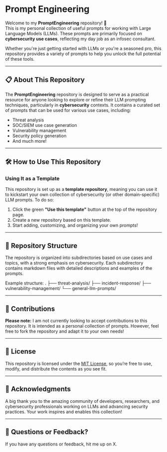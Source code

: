 # Prompt Engineering

Welcome to my **PromptEngineering** repository! 🚀  
This is my personal collection of useful prompts for working with Large Language Models (LLMs). These prompts are primarily focused on **cybersecurity use cases**, reflecting my day job as an infosec consultant. 

Whether you're just getting started with LLMs or you're a seasoned pro, this repository provides a variety of prompts to help you unlock the full potential of these tools.

---

## 📋 About This Repository

The **PromptEngineering** repository is designed to serve as a practical resource for anyone looking to explore or refine their LLM prompting techniques, particularly in **cybersecurity** contexts. It contains a curated set of prompts that can be used for various use cases, including:

- Threat analysis
- SOC/SIEM use case generation
- Vulnerability management
- Security policy generation
- And much more!

---

## 🛠️ How to Use This Repository

### Using It as a Template
This repository is set up as a **template repository**, meaning you can use it to kickstart your own collection of cybersecurity (or other domain-specific) LLM prompts. To do so:

1. Click the green **"Use this template"** button at the top of the repository page.
2. Create a new repository based on this template.
3. Start adding, customizing, and organizing your own prompts!

---

## 📂 Repository Structure

The repository is organized into subdirectories based on use cases and topics, with a strong emphasis on cybersecurity. Each subdirectory contains markdown files with detailed descriptions and examples of the prompts.

Example structure:
. ├── threat-analysis/ ├── incident-response/ ├── vulnerability-management/ └── general-llm-prompts/


---

## 🤝 Contributions

**Please note:** I am not currently looking to accept contributions to this repository. It is intended as a personal collection of prompts. However, feel free to fork the repository and adapt it to your own needs!

---

## 📜 License

This repository is licensed under the [MIT License](LICENSE), so you’re free to use, modify, and distribute the contents as you see fit.

---

## 🌟 Acknowledgments

A big thank you to the amazing community of developers, researchers, and cybersecurity professionals working on LLMs and advancing security practices. Your work inspires and enables this collection!

---

## 📨 Questions or Feedback?

If you have any questions or feedback, hit me up on X.
